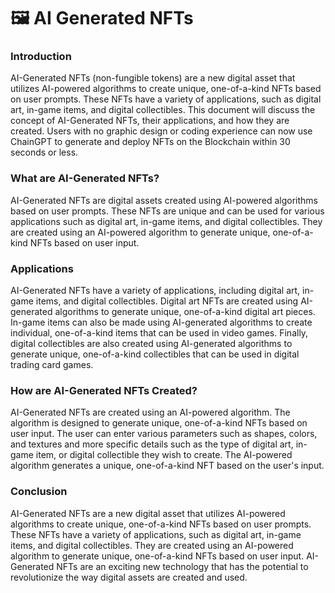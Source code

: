 # 🖼 AI Generated NFTs

### Introduction

AI-Generated NFTs (non-fungible tokens) are a new digital asset that utilizes AI-powered algorithms to create unique, one-of-a-kind NFTs based on user prompts. These NFTs have a variety of applications, such as digital art, in-game items, and digital collectibles. This document will discuss the concept of AI-Generated NFTs, their applications, and how they are created. Users with no graphic design or coding experience can now use ChainGPT to generate and deploy NFTs on the Blockchain within 30 seconds or less.&#x20;



### What are AI-Generated NFTs?

AI-Generated NFTs are digital assets created using AI-powered algorithms based on user prompts. These NFTs are unique and can be used for various applications such as digital art, in-game items, and digital collectibles. They are created using an AI-powered algorithm to generate unique, one-of-a-kind NFTs based on user input.



### Applications

AI-Generated NFTs have a variety of applications, including digital art, in-game items, and digital collectibles. Digital art NFTs are created using AI-generated algorithms to generate unique, one-of-a-kind digital art pieces. In-game items can also be made using AI-generated algorithms to create individual, one-of-a-kind items that can be used in video games. Finally, digital collectibles are also created using AI-generated algorithms to generate unique, one-of-a-kind collectibles that can be used in digital trading card games.



### How are AI-Generated NFTs Created?

AI-Generated NFTs are created using an AI-powered algorithm. The algorithm is designed to generate unique, one-of-a-kind NFTs based on user input. The user can enter various parameters such as shapes, colors, and textures and more specific details such as the type of digital art, in-game item, or digital collectible they wish to create. The AI-powered algorithm generates a unique, one-of-a-kind NFT based on the user's input.



### Conclusion

AI-Generated NFTs are a new digital asset that utilizes AI-powered algorithms to create unique, one-of-a-kind NFTs based on user prompts. These NFTs have a variety of applications, such as digital art, in-game items, and digital collectibles. They are created using an AI-powered algorithm to generate unique, one-of-a-kind NFTs based on user input. AI-Generated NFTs are an exciting new technology that has the potential to revolutionize the way digital assets are created and used.
